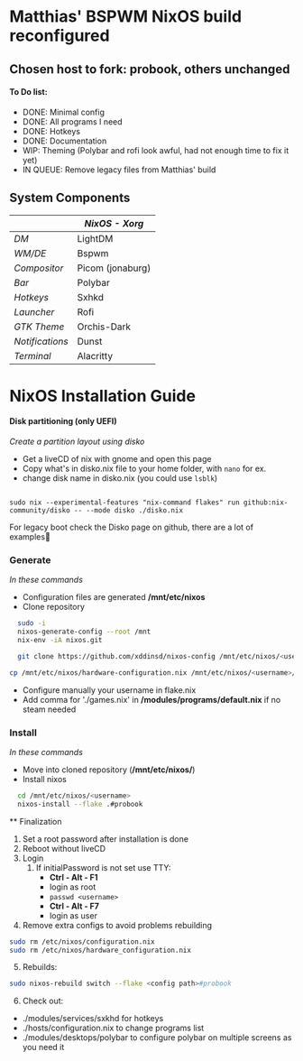 # Matthias' BSPWM NixOS build reconfigured


## Chosen host to fork: probook, others unchanged

#### To Do list:
- DONE:     Minimal config 
- DONE:     All programs I need
- DONE:     Hotkeys
- DONE:     Documentation 
- WIP:      Theming (Polybar and rofi look awful, had not enough time to fix it yet)
- IN QUEUE: Remove legacy files from Matthias' build


## System Components     

|                 | *NixOS - Xorg*   |
|-----------------|------------------|
| *DM*            | LightDM          |
| *WM/DE*         | Bspwm            |
| *Compositor*    | Picom (jonaburg) |
| *Bar*           | Polybar          |
| *Hotkeys*       | Sxhkd            |
| *Launcher*      | Rofi             |
| *GTK Theme*     | Orchis-Dark      |
| *Notifications* | Dunst            |
| *Terminal*      | Alacritty        |


# NixOS Installation Guide
#### Disk partitioning (only UEFI)
*Create a partition layout using disko*
- Get a liveCD of nix with gnome and open this page
- Copy what's in disko.nix file to your home folder, with ```nano``` for ex.
- change disk name in disko.nix (you could use ```lsblk```)

```console

sudo nix --experimental-features "nix-command flakes" run github:nix-community/disko -- --mode disko ./disko.nix

```
For legacy boot check the Disko page on github, there are a lot of examples💯


### Generate
*In these commands*
- Configuration files are generated __/mnt/etc/nixos__
- Clone repository
```bash
  sudo -i
  nixos-generate-config --root /mnt
  nix-env -iA nixos.git
```
```bash
  git clone https://github.com/xddinsd/nixos-config /mnt/etc/nixos/<username>
```
```bash
cp /mnt/etc/nixos/hardware-configuration.nix /mnt/etc/nixos/<username>/hosts/probook/
```

- Configure manually your username in flake.nix
- Add comma for './games.nix' in __/modules/programs/default.nix__ if no steam needed
 
### Install
*In these commands*
- Move into cloned repository (__/mnt/etc/nixos/<username>__)
- Install nixos

```bash
  cd /mnt/etc/nixos/<username>
  nixos-install --flake .#probook
```

** Finalization
1. Set a root password after installation is done
2. Reboot without liveCD
3. Login
   1. If initialPassword is not set use TTY:
      - __Ctrl - Alt - F1__
      - login as root
      - ```passwd <username>```
      - __Ctrl - Alt - F7__
      - login as user
4. Remove extra configs to avoid problems rebuilding
```bash
sudo rm /etc/nixos/configuration.nix
sudo rm /etc/nixos/hardware_configuration.nix
```

5. Rebuilds:
```bash
sudo nixos-rebuild switch --flake <config path>#probook
```

6. Check out:
- ./modules/services/sxkhd for hotkeys
- ./hosts/configuration.nix to change programs list
- ./modules/desktops/polybar to configure polybar on multiple screens as you need it 

